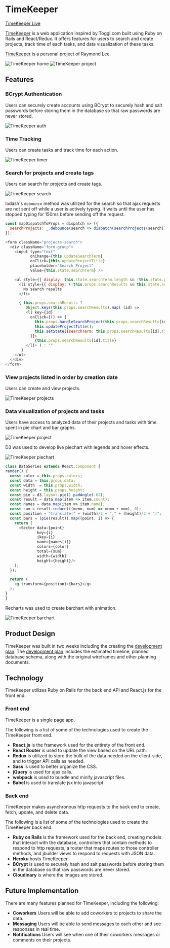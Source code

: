 # TimeKeeper

[TimeKeeper Live][live]

[TimeKeeper][live] is a web application inspired by Toggl.com built using Ruby on Rails
and React/Redux. It offers features for users to search and create projects,
track time of each tasks, and data visualization of these tasks.

[TimeKeeper][live] is a personal project of Raymond Lee.

[live]: http://www.raymondlee.io/
[development]: ./docs/

![TimeKeeper home](./docs/images/timekeeper-home.png)
![TimeKeeper project](./docs/images/timekeeper-project.png)

## Features

### BCrypt Authentication

  Users can securely create accounts using BCrypt to securely hash and salt passwords before storing them in the database so that raw passwords are never stored.

  ![TimeKeeper auth](./docs/images/timekeeper-auth.png)

### Time Tracking

  Users can create tasks and track time for each action.

  ![TimeKeeper timer](./docs/images/timekeeper-timer.png)

### Search for projects and create tags

  Users can search for projects and create tags.

  ![TimeKeeper search](./docs/images/timekeeper-search.png)

  lodash's `debounce` method was utilized for the search so that ajax requests are not sent off while a user is actively typing.  It waits until the user has stopped typing for 150ms before sending off the request.

  ```javascript
  const mapDispatchToProps = dispatch => ({
    searchProjects: _.debounce(search => dispatch(searchProjects(search)), 150)
  });
  ```

  ```javascript
  <form className="projects-search">
    <div className="form-group">
      <input type="text"
             onChange={this.updateSearchTerm}
             onClick={this.updateProjectTitle}
             placeholder="Search Project"
             value={this.state.searchTerm} />

      <ul style={{ display: this.state.searchTerm.length && !this.state.projectTitle ? 'block' : 'none' }}>
        <li style={{ display: (!this.props.searchResults && this.state.searchTerm) || this.props.searchResults.length === 0 ? 'list-item' : 'none' }}>
          No search results
        </li>

        { this.props.searchResults ?
           Object.keys(this.props.searchResults).map( (id) =>
           <li key={id}
             onClick={() => {
               this.props.handleSearchProject(this.props.searchResults[id].id);
               this.updateProjectTitle();
               this.setState({searchTerm: this.props.searchResults[id].title});
             }}>
               {this.props.searchResults[id].title}
           </li> ) : ""
         }
      </ul>
    </div>
  </form>
  ```

### View projects listed in order by creation date

  Users can create and view projects.

  ![TimeKeeper projects](./docs/images/timekeeper-projects.png)

### Data visualization of projects and tasks

  Users have access to analyzed data of their projects and tasks with time spent in pie chart and bar graphs.

  ![TimeKeeper project](./docs/images/timekeeper-project.png)

  D3 was used to develop live piechart with legends and hover effects.

  ![TimeKeeper piechart](./docs/images/timekeeper-piechart.png)

  ```javascript
  class DataSeries extends React.Component {
  render() {
    const color = this.props.colors;
    const data = this.props.data;
    const width  = this.props.width;
    const height = this.props.height;
    const pie = d3.layout.pie().padAngle(.02);
    const result = data.map(item => item.count);
    const names = data.map(item => item.name);
    const sum = result.reduce(((memo, num) => memo + num), 0);
    const position = "translate(" + (width)/2 + "," + (height)/2 + ")";
    const bars = (pie(result)).map((point, i) => {
      return (
        <Sector data={point}
                key={i}
                ikey={i}
                name={names[i]}
                colors={color}
                total={sum}
                width={width}
                height={height}/>
      );
    });

    return (
      <g transform={position}>{bars}</g>
    );
  }
}
  ```

  Recharts was used to create barchart with animation.

  ![TimeKeeper barchart](./docs/images/timekeeper-barchart.png)

## Product Design

TimeKeeper was built in two weeks including the creating the [development plan][development].  The [development plan][development] includes the estimated timeline, planned database schema, along with the original wireframes and other planning documents.

## Technology

TimeKeeper utilizes Ruby on Rails for the back end API and React.js for the front end.

### Front end
TimeKeeper is a single page app.

The following is a list of some of the technologies used to create the TimeKeeper front end.

* **React.js** is the framework used for the entirety of the front end.
* **React Router** is used to update the view based on the URL path.
* **Redux** is utilized to store the bulk of the data needed on the client-side, and to trigger API calls as needed.
* **Sass** is used to better organize the CSS.
* **jQuery** is used for ajax calls.
* **webpack** is used to bundle and minify javascript files.
* **Babel** is used to translate jsx into javascript.

### Back end
TimeKeeper makes asynchronous http requests to the back end to create, fetch, update, and delete data.

The following is a list of some of the technologies used to create the TimeKeeper back end.

* **Ruby on Rails** is the framework used for the back end, creating models that interact with the database, controllers that contain methods to respond to http requests, a router that maps routes to those controller methods, and jbuilder views to respond to requests with JSON data.
* **Heroku** hosts TimeKeeper.
* **BCrypt** is used to securely hash and salt passwords before storing them in the database so that raw passwords are never stored.
* **Cloudinary** is where the images are stored.

## Future Implementation

There are many features planned for TimeKeeper, including the following:

* **Coworkers** Users will be able to add coworkers to projects to share the data.
* **Messaging** Users will be able to send messages to each other and see responses in real time.
* **Notifications** Users will see when one of their coworkers messages or comments on their projects.
